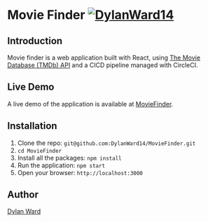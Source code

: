 # Movie Finder [![DylanWard14](https://circleci.com/gh/DylanWard14/MovieFinder/tree/master.svg?style=svg)](https://circleci.com/gh/DylanWard14/MovieFinder/tree/master)

## Introduction

Movie finder is a web application built with React, using [The Movie Database (TMDb) API](https://www.themoviedb.org/documentation/api) and a CICD pipeline managed with CircleCI.

## Live Demo

A live demo of the application is available at [MovieFinder](http://dylan-ward.com/MovieFinder).

## Installation

1. Clone the repo: `git@github.com:DylanWard14/MovieFinder.git`
2. `cd MovieFinder`
3. Install all the packages: `npm install`
4. Run the application: `npm start`
5. Open your browser: `http://localhost:3000`

## Author

[Dylan Ward](http://dylan-ward.com)
